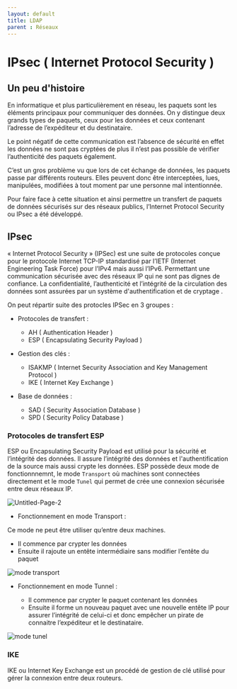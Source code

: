 ```yaml
---
layout: default
title: LDAP
parent : Réseaux
---
```


# IPsec ( Internet Protocol Security )

## Un peu d'histoire

En informatique et plus particulièrement en réseau, les paquets sont les éléments principaux pour communiquer des données. On y distingue deux grands types de paquets, ceux pour les données et ceux contenant l’adresse de l’expéditeur et du destinataire.

Le point négatif de cette communication est l’absence de sécurité en effet les données ne sont pas cryptées de plus il n’est pas possible de vérifier l’authenticité des paquets également.

C’est un gros problème vu que lors de cet échange de données, les paquets passe par différents routeurs. Elles peuvent donc être interceptées, lues, manipulées, modifiées à tout moment par une personne mal intentionnée.

Pour faire face à cette situation et ainsi permettre un transfert de paquets de données sécurisés sur des réseaux publics, l’Internet Protocol Security ou IPsec a été développé.

## IPsec 

« Internet Protocol Security » (IPSec) est une suite de protocoles conçue pour le protocole Internet TCP-IP standardisé par l’IETF (Internet Engineering Task Force) pour l’IPv4 mais aussi l’IPv6. Permettant une communication sécurisée avec des réseaux IP qui ne sont pas dignes de confiance. La confidentialité, l’authenticité et l’intégrité de la circulation des données sont assurées par un système d'authentification et de cryptage . 

On peut répartir suite des protocles IPSec en 3 groupes : 

  - Protocoles de transfert : 
  
     - AH ( Authentication Header )
     - ESP ( Encapsulating Security Payload ) 
    
  - Gestion des clés :
  
     - ISAKMP ( Internet Security Association and Key Management Protocol )
     - IKE ( Internet Key Exchange )
  
  - Base de données :
 
    - SAD ( Security Association Database )
    - SPD ( Security Policy Database )

### Protocoles de transfert ESP

ESP ou Encapsulating Security Payload est utilisé pour la sécurité et l’intégrité des données. Il assure l’intégrité des données et l'authentification de la source mais aussi crypte les données. ESP possède deux mode de fonctionnnemnt, le mode `Transport` où machines sont connectées directement et le mode `Tunel` qui permet de crée une connexion sécurisée entre deux réseaux IP.

![Untitled-Page-2](https://user-images.githubusercontent.com/43784062/170521567-bba84658-9275-4fcb-b2ed-45c1b68d3029.jpg)

- Fonctionnement en mode Transport :

Ce mode ne peut être utiliser qu’entre deux machines. 

  - Il commence par crypter les données
  - Ensuite il rajoute un entête intermédiaire sans modifier l’entête du paquet

![mode transport](https://user-images.githubusercontent.com/43784062/170522344-5ca1b9d9-67f9-483d-a710-d765e58d9b34.jpg)


- Fonctionnement en mode Tunnel :

  - Il commence par crypter le paquet contenant les données
  - Ensuite il forme un nouveau paquet avec une nouvelle entête IP pour assurer l’intégrité de celui-ci et donc empêcher un pirate de connaitre
l’expéditeur et le destinataire.


![mode tunel](https://user-images.githubusercontent.com/43784062/170522375-ec2addef-bcf3-47ca-8e9e-dbe29e728458.jpg)


### IKE

IKE ou Internet Key Exchange est un procédé de gestion de clé utilisé pour gérer la connexion entre deux routeurs.
